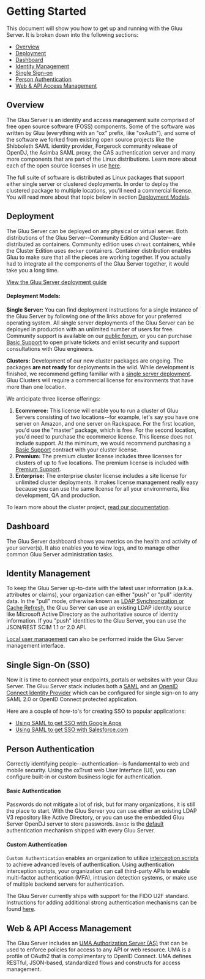 # Getting Started

This document will show you how to get up and running with the Gluu
Server. It is broken down into the following sections:

- [Overview](#overview)
- [Deployment](#deployment)
- [Dashboard](#dashboard)
- [Identity Management](#identity-management)
- [Single Sign-on](#single-sign-on-sso)
- [Person Authentication](#person-authentication)
- [Web & API Access Management](#web--api-access-management)

## Overview
The Gluu Server is an identity and access management suite comprised of
free open source software (FOSS) components. Some of the software was
written by Gluu (everything with an "ox" prefix, like "oxAuth"), and
some of the software we forked from existing open source projects like
the Shibboleth SAML identity provider, Forgerock community release of
OpenDJ, the Asimba SAML proxy, the CAS authentication server and many
more components that are part of the Linux distributions. Learn more
about each of the open source licenses in use
[here](../introduction/index.md#licenses).

The full suite of software is distributed as Linux packages that support
either single server or clustered deployments. In order to deploy the
clustered package to multiple locations, you'll need a commercial
license. You will read more about that topic below in section
[Deployment Models](#deployment-models).

## Deployment
The Gluu Server can be deployed on any physical or virtual server. Both
distributions of the Gluu Server--Community Edition and Cluster--are
distributed as containers. Community edition uses `chroot` containers,
while the Cluster Edition uses `docker` containers. Container
distribution enables Gluu to make sure that all the pieces are working
together. If you actually had to integrate all the components of the
Gluu Server together, it would take you a long time.

[View the Gluu Server deployment guide](../deployment/index.md)

#### Deployment Models:
**Single Server:** You can find deployment instructions for a single
instance of the Gluu Server by following one of the links above for your
preferred operating system. All single server deployments of the Gluu
Server can be deployed in production with an unlimited number of users
for free. Community support is available on our [public
forum](http://support.gluu.org), or you can purchase [Basic
Support](http://gluu.org/pricing) to open private tickets and enlist
security and support consultations with Gluu engineers.

**Clusters:** Development of our new cluster packages are ongoing. The
packages **are not ready** for deployments in the wild. While
development is finished, we recommend getting familiar with a [single
server deployment](../deployment/index.md). Gluu Clusters will require a
commercial license for environments that have more than one location.

We anticipate three license offerings:

1. **Ecommerce:** This license will enable you to run a cluster of Gluu
Servers consisting of two locations--for example, let's say you have one
server on Amazon, and one server on Rackspace. For the first location,
you'd use the "master" package, which is free. For the second location,
you'd need to purchase the ecommerce license. This license does not
include support. At the miminum, we would recommend purchasing a [Basic Support](http://gluu.org/pricing) contract with your cluster license.
2. **Premium:** The premium cluster license includes three licenses for
clusters of up to five locations. The premium license is included with
[Premium Support](http://gluu.org/pricing).
3. **Enterprise:** The enterprise cluster license includes a site
license for unlimited cluster deployments. It makes license management
really easy because you can use the same license for all your
environments, like development, QA and production.

To learn more about the cluster project, [read our
documentation](http://gluu.org/docs-cluster).

## Dashboard
The Gluu Server dashboard shows you metrics on the health and activity
of your server(s). It also enables you to view logs, and to manage other
common Gluu Server administration tasks.

## Identity Management

To keep the Gluu Server up-to-date with the latest user information
(a.k.a. attributes or claims), your organization can either "push" or
"pull" identity data. In the "pull" mode, otherwise known as [LDAP
Synchronization or Cache
Refresh](../../admin-guide/cache-refresh/index.md), the Gluu Server can
use an existing LDAP identity source like Microsoft Active Directory as
the authoritative source of identity information. If you "push"
identities to the Gluu Server, you can use the JSON/REST SCIM 1.1 or 2.0
API.

[Local user management](../user-management/index.md#local-user-management) 
can also be performed inside the Gluu Server management interface.


## Single Sign-On (SSO)
Now it is time to connect your endpoints, portals or websites with your
Gluu Server. The Gluu Server stack includes both a
[SAML](../saml/index.md) and an [OpenID Connect Identity
Provider](../openid-connect/index.md) which can be configured for single
sign-on to any SAML 2.0 or OpenID Connect protected application.

Here are a couple of how-to's for creating SSO to popular applications:

- [Using SAML to get SSO with Google Apps](../../articles/google-saml.md)
- [Using SAML to get SSO with Salesforce.com](../../articles/salesforce-sso.md)

## Person Authentication
Correctly identifying people--authentication--is fundamental to web and
mobile security. Using the oxTrust web User Interface (UI), you can
configure built-in or custom business logic for authentication.

#### Basic Authentication
Passwords do not mitigate a lot of risk, but for many organizations, it
is still the place to start. With the Gluu Server you can use either an
existing LDAP V3 repository like Active Directory, or you can use the
embedded Gluu Server OpenDJ server to store passwords. `Basic` is the
[default](../configuration/index.md#manage-authentication)
authentication mechanism shipped with every Gluu Server.

#### Custom Authentication
`Custom Authentication` enables an organization to utilize [interception
scripts](../../reference/interception-scripts/index.md#overview) to
achieve advanced levels of authentication. Using authentication
interception scripts, your organization can call third-party APIs to
enable multi-factor authentication (MFA), intrusion detection systems,
or make use of multiple backend servers for authentication.

The Gluu Server currently ships with support for the FIDO U2F standard.
Instructions for adding additional strong authentication mechanisms can
be found
[here](../../reference/interception-scripts/index.md#authentication).

## Web & API Access Management
The Gluu Server includes an [UMA Authorization Server
(AS)](../uma/index.md) that can be used to enforce policies for access
to any API or web resource. UMA is a profile of OAuth2 that is
complimentary to OpenID Connect. UMA defines RESTful, JSON-based,
standardized flows and constructs for access management.
